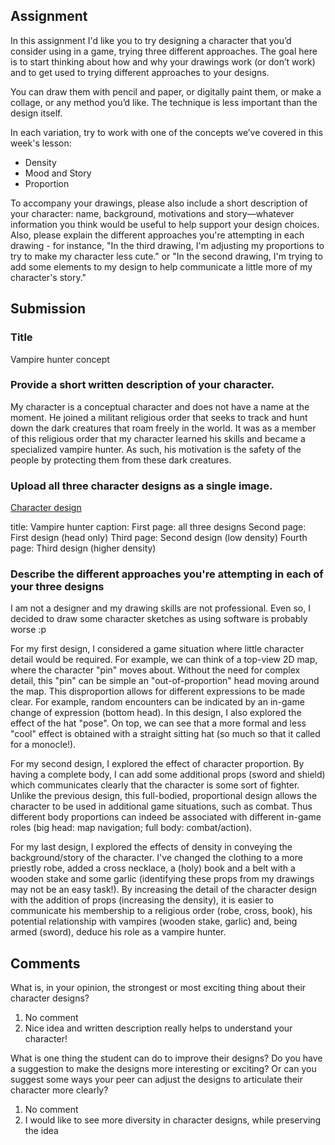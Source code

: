 ## Assignment 

In this assignment I'd like you to try designing a character that you’d consider using in a game, trying three different approaches. The goal here is to start thinking about how and why your drawings work (or don’t work) and to get used to trying different approaches to your designs.

You can draw them with pencil and paper, or digitally paint them, or make a collage, or any method you’d like. The technique is less important than the design itself.

In each variation, try to work with one of the concepts we’ve covered in this week's lesson:

  * Density
  * Mood and Story
  * Proportion

To accompany your drawings, please also include a short description of your character: name, background, motivations and story—whatever information you think would be useful to help support your design choices. Also, please explain the different approaches you're attempting in each drawing - for instance, "In the third drawing, I'm adjusting my proportions to try to make my character less cute." or "In the second drawing, I'm trying to add some elements to my design to help communicate a little more of my character's story."

## Submission

### Title
Vampire hunter concept

### Provide a short written description of your character. 
My character is a conceptual character and does not have a name at the moment. He joined a militant religious order that seeks to track and hunt down the dark creatures that roam freely in the world. It was as a member of this religious order that my character learned his skills and became a specialized vampire hunter. As such, his motivation is the safety of the people by protecting them from these dark creatures. 

### Upload all three character designs as a single image. 
[Character design](https://github.com/CN3ves/Games/blob/master/GameDesignArtConcepts/4%20-%20Character%20Design%20for%20Video%20Games/week1_concept.pdf)

title: Vampire hunter
caption: 
    First page: all three designs
    Second page: First design (head only)
    Third page: Second design (low density)
    Fourth page: Third design (higher density)


### Describe the different approaches you're attempting in each of your three designs
I am not a designer and my drawing skills are not professional. Even so, I decided to draw some character sketches as using software is probably worse :p

For my first design, I considered a game situation where little character detail would be required. For example, we can think of a top-view 2D map, where the character "pin" moves about. Without the need for complex detail, this "pin" can be simple an "out-of-proportion" head moving around the map. This disproportion allows for different expressions to be made clear. For example, random encounters can be indicated by an in-game change of expression (bottom head). In this design, I also explored the effect of the hat "pose". On top, we can see that a more formal and less "cool" effect is obtained with a straight sitting hat (so much so that it called for a monocle!).

For my second design, I explored the effect of character proportion. By having a complete body, I can add some additional props (sword and shield) which communicates clearly that the character is some sort of fighter. Unlike the previous design, this full-bodied, proportional design allows the character to be used in additional game situations, such as combat. Thus different body proportions can indeed be associated with different in-game roles (big head: map navigation; full body: combat/action).

For my last design, I explored the effects of density in conveying the background/story of the character. I've changed the clothing to a more priestly robe, added a cross necklace, a (holy) book and a belt with a wooden stake and some garlic (identifying these props from my drawings may not be an easy task!). By increasing the detail of the character design with the addition of props (increasing the density), it is easier to communicate his membership to a religious order (robe, cross, book), his potential relationship with vampires (wooden stake, garlic) and, being armed (sword), deduce his role as a vampire hunter.

## Comments

What is, in your opinion, the strongest or most exciting thing about their character designs?
 
  1. No comment
  2. Nice idea and written description really helps to understand your character!
  
What is one thing the student can do to improve their designs? Do you have a suggestion to make the designs more interesting or exciting? Or can you suggest some ways your peer can adjust the designs to articulate their character more clearly?

  1. No comment
  2. I would like to see more diversity in character designs, while preserving the idea
